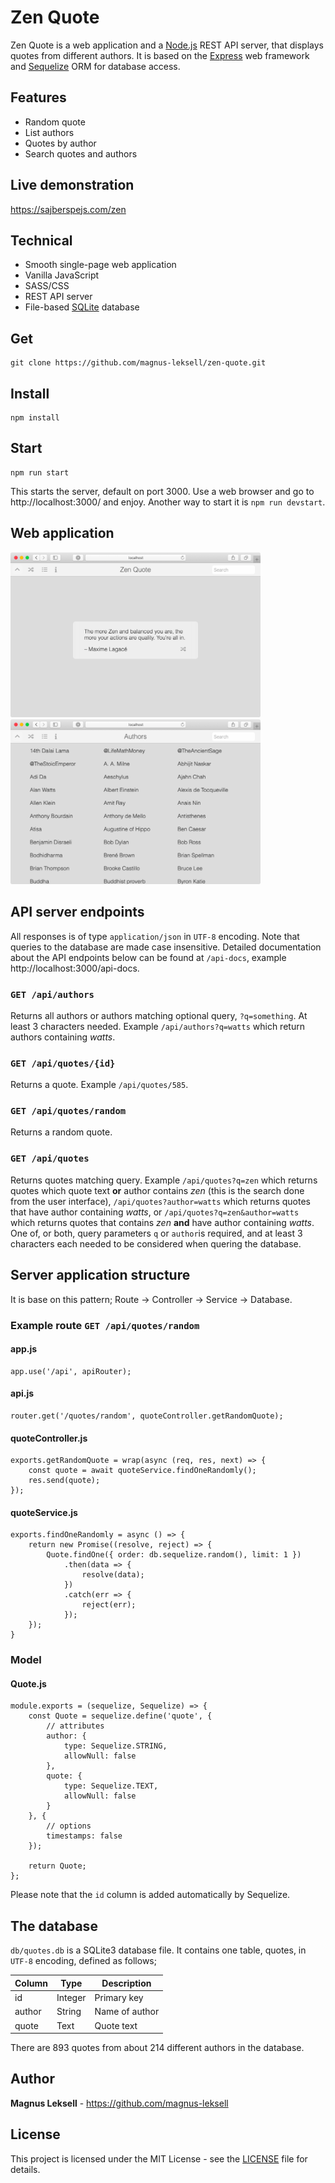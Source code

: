 # Zen Quote

Zen Quote is a web application and a [Node.js](https://nodejs.org) REST API server, that displays quotes from different authors. It is based on the [Express](http://expressjs.com/) web framework and [Sequelize](https://sequelize.org/) ORM for database access.

## Features
- Random quote
- List authors
- Quotes by author
- Search quotes and authors

## Live demonstration

https://sajberspejs.com/zen

## Technical
- Smooth single-page web application
- Vanilla JavaScript
- SASS/CSS
- REST API server
- File-based [SQLite](https://sqlite.org/) database

## Get

    git clone https://github.com/magnus-leksell/zen-quote.git

## Install

    npm install

## Start

    npm run start

This starts the server, default on port 3000. Use a web browser and go to http://localhost:3000/ and enjoy. Another way to start it is `npm run devstart`.

## Web application

<a href="./docs/images/zen-quote.png" target="_blank"><img src="./docs/images/zen-quote.png" width="400"></a>
<a href="./docs/images/authors.png" target="_blank"><img src="./docs/images/authors.png" width="400"></a>

## API server endpoints

All responses is of type `application/json` in `UTF-8` encoding. Note that queries to the database are made case insensitive. Detailed documentation about the API endpoints below can be found at `/api-docs`, example http://localhost:3000/api-docs.

### `GET /api/authors`

Returns all authors or authors matching optional query, `?q=something`. At least 3 characters needed. Example `/api/authors?q=watts` which return authors containing *watts*.

### `GET /api/quotes/{id}`

Returns a quote. Example `/api/quotes/585`.

### `GET /api/quotes/random`

Returns a random quote.

### `GET /api/quotes`

Returns quotes matching query. Example `/api/quotes?q=zen` which returns quotes which quote text **or** author contains *zen* (this is the search done from the user interface), `/api/quotes?author=watts` which returns quotes that have author containing *watts*, or `/api/quotes?q=zen&author=watts` which returns quotes that contains *zen* **and** have author containing *watts*. One of, or both, query parameters `q` or `author`is required, and at least 3 characters each needed to be considered when quering the database.

## Server application structure

It is base on this pattern; Route -> Controller -> Service -> Database.

### Example route `GET /api/quotes/random`

#### app.js

    app.use('/api', apiRouter);

#### api.js

    router.get('/quotes/random', quoteController.getRandomQuote);

#### quoteController.js

    exports.getRandomQuote = wrap(async (req, res, next) => {
        const quote = await quoteService.findOneRandomly();
        res.send(quote);
    });

#### quoteService.js
    exports.findOneRandomly = async () => {
        return new Promise((resolve, reject) => {
            Quote.findOne({ order: db.sequelize.random(), limit: 1 })
                .then(data => {
                    resolve(data);
                })
                .catch(err => {
                    reject(err);
                });
        });
    }

### Model

#### Quote.js

    module.exports = (sequelize, Sequelize) => {
        const Quote = sequelize.define('quote', {
            // attributes
            author: {
                type: Sequelize.STRING,
                allowNull: false
            },
            quote: {
                type: Sequelize.TEXT,
                allowNull: false
            }
        }, {
            // options
            timestamps: false
        });

        return Quote;
    };

Please note that the `id` column is added automatically by Sequelize.

## The database

`db/quotes.db` is a SQLite3 database file. It contains one table, quotes, in `UTF-8` encoding, defined as follows;

Column | Type | Description
-------|------|------------
id | Integer | Primary key
author | String | Name of author
quote | Text | Quote text

There are 893 quotes from about 214 different authors in the database.

## Author

**Magnus Leksell** - https://github.com/magnus-leksell

## License

This project is licensed under the MIT License - see the [LICENSE](LICENSE) file for details.